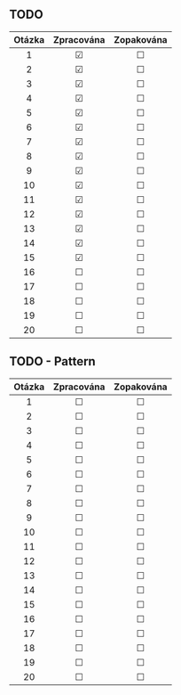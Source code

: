## TODO
| Otázka | Zpracována | Zopakována |
| :----: | :--------: | :--------: |
| 1      | &#9745;    | &#9744;    |
| 2      | &#9745;    | &#9744;    |
| 3      | &#9745;    | &#9744;    |
| 4      | &#9745;    | &#9744;    |
| 5      | &#9745;    | &#9744;    |
| 6      | &#9745;    | &#9744;    |
| 7      | &#9745;    | &#9744;    |
| 8      | &#9745;    | &#9744;    |
| 9      | &#9745;    | &#9744;    |
| 10     | &#9745;    | &#9744;    |
| 11     | &#9745;    | &#9744;    |
| 12     | &#9745;    | &#9744;    |
| 13     | &#9745;    | &#9744;    |
| 14     | &#9745;    | &#9744;    |
| 15     | &#9745;    | &#9744;    |
| 16     | &#9744;    | &#9744;    |
| 17     | &#9744;    | &#9744;    |
| 18     | &#9744;    | &#9744;    |
| 19     | &#9744;    | &#9744;    |
| 20     | &#9744;    | &#9744;    |

## TODO - Pattern
| Otázka | Zpracována | Zopakována |
| :----: | :--------: | :--------: |
| 1      | &#9744;    | &#9744;    |
| 2      | &#9744;    | &#9744;    |
| 3      | &#9744;    | &#9744;    |
| 4      | &#9744;    | &#9744;    |
| 5      | &#9744;    | &#9744;    |
| 6      | &#9744;    | &#9744;    |
| 7      | &#9744;    | &#9744;    |
| 8      | &#9744;    | &#9744;    |
| 9      | &#9744;    | &#9744;    |
| 10     | &#9744;    | &#9744;    |
| 11     | &#9744;    | &#9744;    |
| 12     | &#9744;    | &#9744;    |
| 13     | &#9744;    | &#9744;    |
| 14     | &#9744;    | &#9744;    |
| 15     | &#9744;    | &#9744;    |
| 16     | &#9744;    | &#9744;    |
| 17     | &#9744;    | &#9744;    |
| 18     | &#9744;    | &#9744;    |
| 19     | &#9744;    | &#9744;    |
| 20     | &#9744;    | &#9744;    |
